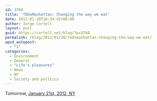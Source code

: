 ```yaml
---
id: 3768
title: 'TEDxManhattan: Changing the way we eat'
date: 2012-01-20T16:34:42+00:00
author: Jorge Cortell
layout: post
guid: https://cortell.net/blog/?p=3768
permalink: /blog/2012/01/20/tedxmanhattan-changing-the-way-we-eat/
wpsd_autopost:
  - "1"
categories:
  - Environment
  - General
  - "Life's pleasures"
  - News
  - NY
  - Society and politics
---
```

Tomorrow, <a title="https://tedxmanhattan.org/" href="https://tedxmanhattan.org/" target="_blank">January 21st, 2012, NY</a>
